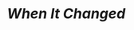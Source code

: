 ---
title: >
  *When It Changed*
ongoing: false
years: 2020
link: https://www.are.na/blog/when-it-changed-part-1
previewImages:
  - src: 1_vermont_life.jpg
    title: Vermont Life magazine
  - src: nsf-map.jpg
    title: Early map of NSF network
  - src: eno.jpg
    title: "Brian Eno’s Ambient: Music for Airports"
links:
  - part 1: https://www.are.na/blog/when-it-changed-part-1
  - part 2: https://www.are.na/blog/when-it-changed-part-2
  - part 3: https://www.are.na/blog/when-it-changed-part-3
description: >
  David Reinfurt and I wrote a series of three essays titled *When It Changed* which anchored the first [Are.na Annual](https://store.are.na/products/annual-book). Edited by Meg Miller, these essays explore the slow perversification of our relationship with technology and suggests ways for rescuing ourselves by way of ambient software.
---
